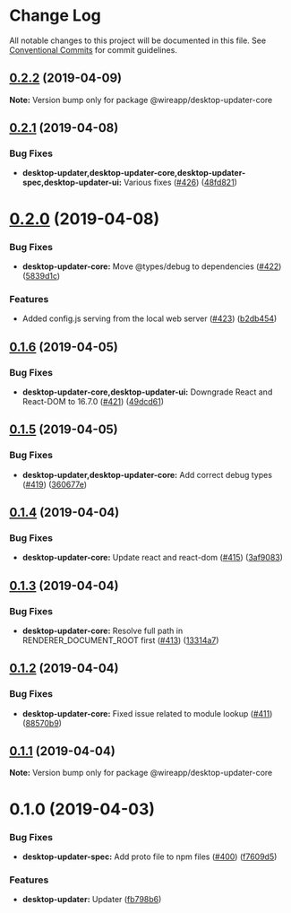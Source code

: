 # Change Log

All notable changes to this project will be documented in this file.
See [Conventional Commits](https://conventionalcommits.org) for commit guidelines.

## [0.2.2](https://github.com/wireapp/wire-desktop-packages/tree/master/packages/desktop-updater-core/compare/@wireapp/desktop-updater-core@0.2.1...@wireapp/desktop-updater-core@0.2.2) (2019-04-09)

**Note:** Version bump only for package @wireapp/desktop-updater-core





## [0.2.1](https://github.com/wireapp/wire-desktop-packages/tree/master/packages/desktop-updater-core/compare/@wireapp/desktop-updater-core@0.2.0...@wireapp/desktop-updater-core@0.2.1) (2019-04-08)


### Bug Fixes

* **desktop-updater,desktop-updater-core,desktop-updater-spec,desktop-updater-ui:** Various fixes ([#426](https://github.com/wireapp/wire-desktop-packages/tree/master/packages/desktop-updater-core/issues/426)) ([48fd821](https://github.com/wireapp/wire-desktop-packages/tree/master/packages/desktop-updater-core/commit/48fd821))





# [0.2.0](https://github.com/wireapp/wire-desktop-packages/tree/master/packages/desktop-updater-core/compare/@wireapp/desktop-updater-core@0.1.6...@wireapp/desktop-updater-core@0.2.0) (2019-04-08)


### Bug Fixes

* **desktop-updater-core:** Move @types/debug to dependencies ([#422](https://github.com/wireapp/wire-desktop-packages/tree/master/packages/desktop-updater-core/issues/422)) ([5839d1c](https://github.com/wireapp/wire-desktop-packages/tree/master/packages/desktop-updater-core/commit/5839d1c))


### Features

* Added config.js serving from the local web server ([#423](https://github.com/wireapp/wire-desktop-packages/tree/master/packages/desktop-updater-core/issues/423)) ([b2db454](https://github.com/wireapp/wire-desktop-packages/tree/master/packages/desktop-updater-core/commit/b2db454))





## [0.1.6](https://github.com/wireapp/wire-desktop-packages/tree/master/packages/desktop-updater-core/compare/@wireapp/desktop-updater-core@0.1.5...@wireapp/desktop-updater-core@0.1.6) (2019-04-05)


### Bug Fixes

* **desktop-updater-core,desktop-updater-ui:** Downgrade React and React-DOM to 16.7.0 ([#421](https://github.com/wireapp/wire-desktop-packages/tree/master/packages/desktop-updater-core/issues/421)) ([49dcd61](https://github.com/wireapp/wire-desktop-packages/tree/master/packages/desktop-updater-core/commit/49dcd61))





## [0.1.5](https://github.com/wireapp/wire-desktop-packages/tree/master/packages/desktop-updater-core/compare/@wireapp/desktop-updater-core@0.1.4...@wireapp/desktop-updater-core@0.1.5) (2019-04-05)


### Bug Fixes

* **desktop-updater,desktop-updater-core:** Add correct debug types ([#419](https://github.com/wireapp/wire-desktop-packages/tree/master/packages/desktop-updater-core/issues/419)) ([360677e](https://github.com/wireapp/wire-desktop-packages/tree/master/packages/desktop-updater-core/commit/360677e))





## [0.1.4](https://github.com/wireapp/wire-desktop-packages/tree/master/packages/desktop-updater-core/compare/@wireapp/desktop-updater-core@0.1.3...@wireapp/desktop-updater-core@0.1.4) (2019-04-04)


### Bug Fixes

* **desktop-updater-core:** Update react and react-dom ([#415](https://github.com/wireapp/wire-desktop-packages/tree/master/packages/desktop-updater-core/issues/415)) ([3af9083](https://github.com/wireapp/wire-desktop-packages/tree/master/packages/desktop-updater-core/commit/3af9083))





## [0.1.3](https://github.com/wireapp/wire-desktop-packages/tree/master/packages/desktop-updater-core/compare/@wireapp/desktop-updater-core@0.1.2...@wireapp/desktop-updater-core@0.1.3) (2019-04-04)


### Bug Fixes

* **desktop-updater-core:** Resolve full path in RENDERER_DOCUMENT_ROOT first ([#413](https://github.com/wireapp/wire-desktop-packages/tree/master/packages/desktop-updater-core/issues/413)) ([13314a7](https://github.com/wireapp/wire-desktop-packages/tree/master/packages/desktop-updater-core/commit/13314a7))





## [0.1.2](https://github.com/wireapp/wire-desktop-packages/tree/master/packages/desktop-updater-core/compare/@wireapp/desktop-updater-core@0.1.1...@wireapp/desktop-updater-core@0.1.2) (2019-04-04)


### Bug Fixes

* **desktop-updater-core:** Fixed issue related to module lookup ([#411](https://github.com/wireapp/wire-desktop-packages/tree/master/packages/desktop-updater-core/issues/411)) ([88570b9](https://github.com/wireapp/wire-desktop-packages/tree/master/packages/desktop-updater-core/commit/88570b9))





## [0.1.1](https://github.com/wireapp/wire-desktop-packages/tree/master/packages/desktop-updater-core/compare/@wireapp/desktop-updater-core@0.1.0...@wireapp/desktop-updater-core@0.1.1) (2019-04-04)

**Note:** Version bump only for package @wireapp/desktop-updater-core





# 0.1.0 (2019-04-03)


### Bug Fixes

* **desktop-updater-spec:** Add proto file to npm files ([#400](https://github.com/wireapp/wire-desktop-packages/tree/master/packages/desktop-updater-core/issues/400)) ([f7609d5](https://github.com/wireapp/wire-desktop-packages/tree/master/packages/desktop-updater-core/commit/f7609d5))


### Features

* **desktop-updater:** Updater ([fb798b6](https://github.com/wireapp/wire-desktop-packages/tree/master/packages/desktop-updater-core/commit/fb798b6))
